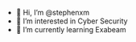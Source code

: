 - 👋 Hi, I’m @stephenxm
- 👀 I’m interested in Cyber Security
- 🌱 I’m currently learning Exabeam

<!---
stephenxm/stephenxm is a ✨ special ✨ repository because its `README.md` (this file) appears on your GitHub profile.
You can click the Preview link to take a look at your changes.
--->
